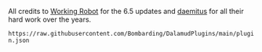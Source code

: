 All credits to [Working Robot](https://github.com/WorkingRobot/) for the 6.5 updates and [daemitus](https://github.com/daemitus/) for all their hard work over the years.

`https://raw.githubusercontent.com/Bombarding/DalamudPlugins/main/plugin.json`
